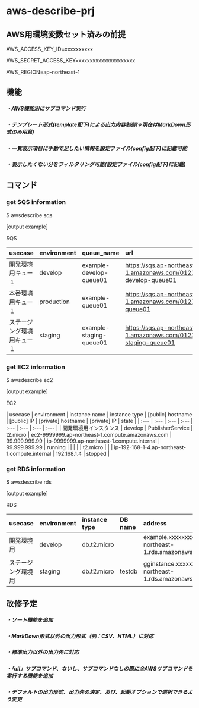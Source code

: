 # aws-describe-prj

## AWS用環境変数セット済みの前提

AWS_ACCESS_KEY_ID=xxxxxxxxxx

AWS_SECRET_ACCESS_KEY=xxxxxxxxxxxxxxxxxxxx

AWS_REGION=ap-northeast-1

## 機能

##### ・AWS機能別にサブコマンド実行

##### ・テンプレート形式(template配下)による出力内容制御(※現在はMarkDown形式のみ用意)

##### ・一覧表示項目に手動で足したい情報を設定ファイル(config配下)に記載可能

##### ・表示したくない分をフィルタリング可能(設定ファイル(config配下)に記載)

## コマンド

### get SQS information

$ awsdescribe sqs

[output example]

SQS

| usecase | environment | queue_name | url |
| :--- | :--- | :--- | :--- |
| 開発環境用キュー１ | develop | example-develop-queue01 | https://sqs.ap-northeast-1.amazonaws.com/0123456789/example-develop-queue01 |
| 本番環境用キュー１ | production | example-queue01 | https://sqs.ap-northeast-1.amazonaws.com/0123456789/example-queue01 |
| ステージング環境用キュー１ | staging | example-staging-queue01 | https://sqs.ap-northeast-1.amazonaws.com/0123456789/example-staging-queue01 |


### get EC2 information

$ awsdescribe ec2

[output example]

EC2

| usecase | environment | instance name | instance type | [public] hostname | [public] IP | [private] hostname | [private] IP | state |
| :--- | :--- | :--- | :--- | :--- | :--- | :--- | :--- |
| 開発環境用インスタンス | develop | PublisherService | t2.micro | ec2-9999999.ap-northeast-1.compute.amazonaws.com | 99.999.999.99 | ip-9999999.ap-northeast-1.compute.internal | 99.999.999.99 | running |
|  |  |  | t2.micro |  |  | ip-192-168-1-4.ap-northeast-1.compute.internal | 192.168.1.4 | stopped |


### get RDS information

$ awsdescribe rds

[output example]

RDS

| usecase | environment | instance type | DB name | address | port | engine | version | username | state |
| :--- | :--- | :--- | :--- | :--- | :--- | :--- | :--- | :--- | :--- |
| 開発環境用 | develop | db.t2.micro |  | example.xxxxxxxxxx.ap-northeast-1.rds.amazonaws.com | 5432 | postgres | 9.6.2 | dummyuser | available |
| ステージング環境用 | staging | db.t2.micro | testdb | gginstance.xxxxxxxx.ap-northeast-1.rds.amazonaws.com | 3306 | mysql | 5.6.27 | testuser | available |


## 改修予定

##### ・ソート機能を追加

##### ・MarkDown形式以外の出力形式（例：CSV、HTML）に対応

##### ・標準出力以外の出力先に対応

##### ・「all」サブコマンド、ないし、サブコマンドなしの際に全AWSサブコマンドを実行する機能を追加

##### ・デフォルトの出力形式、出力先の決定、及び、起動オプションで選択できるよう変更